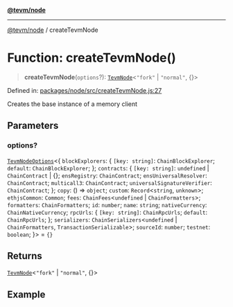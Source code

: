 [**@tevm/node**](../README.md)

***

[@tevm/node](../globals.md) / createTevmNode

# Function: createTevmNode()

> **createTevmNode**(`options`?): [`TevmNode`](../type-aliases/TevmNode.md)\<`"fork"` \| `"normal"`, \{\}\>

Defined in: [packages/node/src/createTevmNode.js:27](https://github.com/evmts/tevm-monorepo/blob/main/packages/node/src/createTevmNode.js#L27)

Creates the base instance of a memory client

## Parameters

### options?

[`TevmNodeOptions`](../type-aliases/TevmNodeOptions.md)\<\{ `blockExplorers`: \{ `[key: string]`: `ChainBlockExplorer`;  `default`: `ChainBlockExplorer`; \}; `contracts`: \{ `[key: string]`: `undefined` \| `ChainContract` \| \{\};  `ensRegistry`: `ChainContract`; `ensUniversalResolver`: `ChainContract`; `multicall3`: `ChainContract`; `universalSignatureVerifier`: `ChainContract`; \}; `copy`: () => `object`; `custom`: `Record`\<`string`, `unknown`\>; `ethjsCommon`: `Common`; `fees`: `ChainFees`\<`undefined` \| `ChainFormatters`\>; `formatters`: `ChainFormatters`; `id`: `number`; `name`: `string`; `nativeCurrency`: `ChainNativeCurrency`; `rpcUrls`: \{ `[key: string]`: `ChainRpcUrls`;  `default`: `ChainRpcUrls`; \}; `serializers`: `ChainSerializers`\<`undefined` \| `ChainFormatters`, `TransactionSerializable`\>; `sourceId`: `number`; `testnet`: `boolean`; \}\> = `{}`

## Returns

[`TevmNode`](../type-aliases/TevmNode.md)\<`"fork"` \| `"normal"`, \{\}\>

## Example

```ts
 ```
